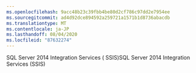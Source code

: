 ```yaml
---
ms.openlocfilehash: 9acc48b23c39fbb4be80d2cf786c97dd2e7954ee
ms.sourcegitcommit: ad4d92dce894592a259721a1571b1d8736abacdb
ms.translationtype: MT
ms.contentlocale: ja-JP
ms.lasthandoff: 08/04/2020
ms.locfileid: "87632274"
---
```

<span data-ttu-id="3d2b9-101">SQL Server 2014 Integration Services \( SSIS\)</span><span class="sxs-lookup"><span data-stu-id="3d2b9-101">SQL Server 2014 Integration Services \(SSIS\)</span></span>
